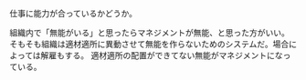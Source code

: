仕事に能力が合っているかどうか。

組織内で「無能がいる」と思ったらマネジメントが無能、と思った方がいい。
そもそも組織は適材適所に異動させて無能を作らないためのシステムだ。場合によっては解雇もする。
適材適所の配置ができてない無能がマネジメントになっている。
